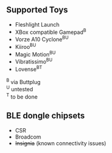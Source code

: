 ## Supported Toys

* Fleshlight Launch
* XBox compatible Gamepad<sup>B</sup>
* Vorze A10 Cyclone<sup>B</sup><sup>U</sup>
* Kiiroo<sup>B</sup><sup>U</sup>
* Magic Motion<sup>B</sup><sup>U</sup>
* Vibratissimo<sup>B</sup><sup>U</sup>
* Lovense<sup>B</sup><sup>T</sup>

<sup>B</sup> via Buttplug  
<sup>U</sup> untested  
<sup>T</sup> to be done  

## BLE dongle chipsets

* CSR
* Broadcom
* ~~Insignia~~ (known connectivity issues)
